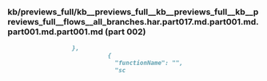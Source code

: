 ### kb/previews_full/kb__previews_full__kb__previews_full__kb__previews_full__flows__all_branches.har.part017.md.part001.md.part001.md.part001.md (part 002)

```md
                  },
                            {
                              "functionName": "",
                              "sc
```

```
